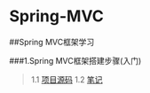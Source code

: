 # Spring-MVC

##Spring MVC框架学习

###1.Spring MVC框架搭建步骤(入门)
>1.1 [项目源码](https://github.com/DaCang/Spring-MVC/tree/master/msMVC01)
>1.2 [笔记](https://github.com/DaCang/Spring-MVC/blob/master/note/NOTE01.md)
   
